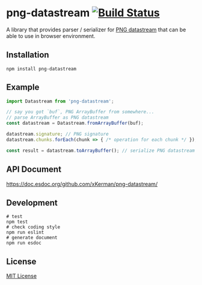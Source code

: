 # png-datastream [![Build Status](https://travis-ci.org/xKerman/png-datastream.svg?branch=master)](https://travis-ci.org/xKerman/png-datastream)

A library that provides parser / serializer for [PNG datastream](https://www.w3.org/TR/PNG/#4Concepts.Format) that can be able to use in browser environment.


## Installation

`npm install png-datastream`


## Example

```js
import Datastream from 'png-datastream';

// say you got `buf`, PNG ArrayBuffer from somewhere...
// parse ArrayBuffer as PNG datastream
const datastream = Datastream.fromArrayBuffer(buf);

datastream.signature; // PNG signature
datastream.chunks.forEach(chunk => { /* operation for each chunk */ });

const result = datastream.toArrayBuffer(); // serialize PNG datastream as ArrayBuffer
```


## API Document

https://doc.esdoc.org/github.com/xKerman/png-datastream/


## Development

```
# test
npm test
# check coding style
npm run eslint
# generate document
npm run esdoc
```


## License

[MIT License](http://xkerman.mit-license.org/2016)
